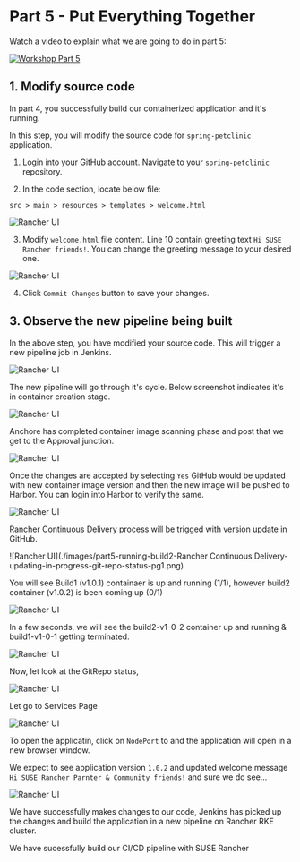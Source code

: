 # Part 5 - Put Everything Together

Watch a video to explain what we are going to do in part 5:

[![Workshop Part 5](https://img.youtube.com/vi/1vqZvtFKYbI/0.jpg)](https://www.youtube.com/watch?v=1vqZvtFKYbI)

## 1. Modify source code

In part 4, you successfully build our containerized application and it's running. 

In this step, you will modify the source code for `spring-petclinic` application. 

1. Login into your GitHub account. Navigate to your `spring-petclinic` repository. 

2. In the code section, locate below file:

```
src > main > resources > templates > welcome.html
```
![Rancher UI](./images/part5-modifying-sourcecode-original-welcome-message.png)

3. Modify `welcome.html` file content. Line 10 contain greeting text `Hi SUSE Rancher friends!`. You can change the greeting message to your desired one.

![Rancher UI](./images/part5-modifying-sourcecode-welcome-message-modified.png)

4. Click `Commit Changes` button to save your changes. 

## 3. Observe the new pipeline being built

In the above step, you have modified your source code. This will trigger a new pipeline job in Jenkins.

![Rancher UI](./images/part5-modifying-sourcecode-and-running-new-build-pg1.png)

The new pipeline will go through it's cycle. Below screenshot indicates it's in container creation stage.

![Rancher UI](./images/part5-modifying-sourcecode-and-running-new-build-pg2.png)

Anchore has completed container image scanning phase and post that we get to the Approval junction.

![Rancher UI](./images/part5-running-build2-seeking-approval.png)

Once the changes are accepted by selecting `Yes` GitHub would be updated with new container image version and then the new image will be pushed to Harbor. You can login into Harbor to verify the same.

![Rancher UI](./images/part5-running-build2-container-image-v2-in-harbor.png)

Rancher Continuous Delivery process will be trigged with version update in GitHub.

![Rancher UI](./images/part5-running-build2-Rancher Continuous Delivery-updating-in-progress-git-repo-status-pg1.png)

You will see Build1 (v1.0.1) containaer is up and running (1/1), however build2 container (v1.0.2) is been coming up (0/1)

![Rancher UI](./images/part5-build2-container-coming-up-on-cluster1.png)

In a few seconds, we will see the build2-v1-0-2 container up and running & build1-v1-0-1 getting terminated. 

![Rancher UI](./images/part5-build2-v1-0-2-container-coming-up-v1-0-1-terminated-cluster1.png)

Now, let look at the GitRepo status, 

![Rancher UI](./images/part5-build2-git-repo-status-active-after-successfully-build-v1-0-2.png)

Let go to Services Page

![Rancher UI](./images/part5-build2-cluste1-services-page.png)

To open the applicatin, click on `NodePort` to and the application will open in a new browser window.

We expect to see application version `1.0.2` and updated welcome message `Hi SUSE Rancher Parnter & Community friends!` and sure we do see...

![Rancher UI](./images/part5-build2-cluster1-v1-0-2-success.png)

We have successfully makes changes to our code, Jenkins has picked up the changes and build the application in a new pipeline on Rancher RKE cluster. 

We have sucessfully build our CI/CD pipeline with SUSE Rancher





